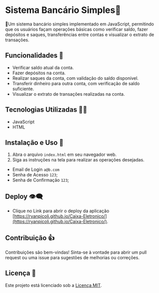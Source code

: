 # Sistema Bancário Simples💸

🏧Um sistema bancário simples implementado em JavaScript, permitindo que os usuários façam operações básicas como verificar saldo, fazer depósitos e saques, transferências entre contas e visualizar o extrato de transações.

## Funcionalidades 📝

- Verificar saldo atual da conta.
- Fazer depósitos na conta.
- Realizar saques da conta, com validação do saldo disponível.
- Transferir dinheiro para outra conta, com verificação de saldo suficiente.
- Visualizar o extrato de transações realizadas na conta.

## Tecnologias Utilizadas 👨‍💻

- JavaScript
- HTML

## Instalação e Uso 🔧

1. Abra o arquivo `index.html` em seu navegador web.
2. Siga as instruções na tela para realizar as operações desejadas.
  - Email de Login `a@b.com`
  - Senha de Acesso `123`;
  - Senha de Confirmação `123`;

## Deploy 👁‍🗨

- Clique no Link para abrir o deploy da aplicação [https://ryanpicoli.github.io/Caixa-Eletronico/](https://ryanpicoli.github.io/Caixa-Eletronico/).

## Contribuição 👍

Contribuições são bem-vindas! Sinta-se à vontade para abrir um pull request ou uma issue para sugestões de melhorias ou correções.

## Licença 🧾

Este projeto está licenciado sob a [Licença MIT](https://opensource.org/licenses/MIT).

